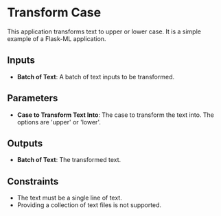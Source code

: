 # Transform Case

This application transforms text to upper or lower case. It is a simple example of a Flask-ML application.

## Inputs

- **Batch of Text**: A batch of text inputs to be transformed.

## Parameters

- **Case to Transform Text Into**: The case to transform the text into. The options are 'upper' or 'lower'.

## Outputs

- **Batch of Text**: The transformed text.

## Constraints

- The text must be a single line of text.
- Providing a collection of text files is not supported.
